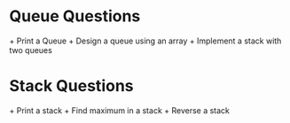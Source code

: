<h1>Queue Questions</h1>
+ Print a Queue
+ Design a queue using an array
+ Implement a stack with two queues

<h1>Stack Questions</h1>
+ Print a stack
+ Find maximum in a stack
+ Reverse a stack
